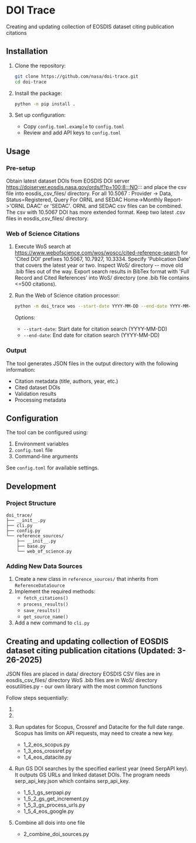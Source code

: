 # DOI Trace

Creating and updating collection of EOSDIS dataset citing publication citations

## Installation

1. Clone the repository:
   ```bash
   git clone https://github.com/nasa/doi-trace.git
   cd doi-trace
   ```

2. Install the package:
   ```bash
   python -m pip install .
   ```

3. Set up configuration:
   - Copy `config.toml.example` to `config.toml`
   - Review and add API keys to `config.toml`

## Usage

### Pre-setup

Obtain latest dataset DOIs from EOSDIS DOI server https://doiserver.eosdis.nasa.gov/ords/f?p=100:8:::NO:::  and place the csv file into eosdis_csv_files/ directory.
   For all 10.5067 : Provider -> Data, Status=Registered, Query
   For ORNL and SEDAC Home->Monthly Report->'ORNL DAAC' or 'SEDAC'. ORNL and SEDAC csv files can be combined. The csv with 10.5067 DOI has more extended format. 
   Keep two latest .csv files in eosdis_csv_files/ directory.

### Web of Science Citations

1. Execute WoS search at https://www.webofscience.com/wos/woscc/cited-reference-search for 'Cited DOI' prefixes 10.5067, 10.7927, 10.3334.
   Specify 'Publication Date' that covers the latest year or two.
   Inspect WoS/ directory -- move old .bib files out of the way.
   Export search results in BibTex format with 'Full Record and Cited References' into WoS/ directory (one .bib file contains <=500 citations).

2. Run the Web of Science citation processor:
   ```bash
   python -m doi_trace wos --start-date YYYY-MM-DD --end-date YYYY-MM-DD
   ```

   Options:
   - `--start-date`: Start date for citation search (YYYY-MM-DD)
   - `--end-date`: End date for citation search (YYYY-MM-DD)

### Output

The tool generates JSON files in the output directory with the following information:
- Citation metadata (title, authors, year, etc.)
- Cited dataset DOIs
- Validation results
- Processing metadata

## Configuration

The tool can be configured using:
1. Environment variables
2. `config.toml` file
3. Command-line arguments

See `config.toml` for available settings.

## Development

### Project Structure

```
doi_trace/
├── __init__.py
├── cli.py
├── config.py
└── reference_sources/
    ├── __init__.py
    ├── base.py
    └── web_of_science.py
```

### Adding New Data Sources

1. Create a new class in `reference_sources/` that inherits from `ReferenceDataSource`
2. Implement the required methods:
   - `fetch_citations()`
   - `process_results()`
   - `save_results()`
   - `get_source_name()`
3. Add a new command to `cli.py`

Creating and updating collection of EOSDIS dataset citing publication citations (Updated: 3-26-2025)
-------------

JSON files are placed in data/ directory
EOSDIS CSV files are in eosdis_csv_files/ directory
WoS .bib files are in WoS/ directory
eosutilities.py - our own library with the most common functions 

Follow steps sequentially:

1) 

2) 

3) Run updates for Scopus, Crossref and Datacite for the full date range. Scopus has limits on API requests, may need to create a new key. 
	* 1_2_eos_scopus.py				
	* 1_3_eos_crossref.py
	* 1_4_eos_datacite.py

4) Run GS DOI searches by the specified earliest year (need SerpAPI key). It outputs GS URLs and linked dataset DOIs. The program needs serp_api_key.json which contains serp_api_key.
	* 1_5_1_gs_serpapi.py
	* 1_5_2_gs_get_increment.py
	* 1_5_3_gs_process_urls.py
	* 1_5_4_eos_google.py

5) Combine all dois into one file
	* 2_combine_doi_sources.py

